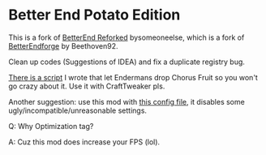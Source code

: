 # Better End Potato Edition

This is a fork of [BetterEnd Reforked](https://www.curseforge.com/minecraft/mc-mods/betterend-re-forked) bysomeoneelse, which is a fork of [BetterEndforge](https://www.curseforge.com/minecraft/mc-mods/betterend-forge-port) by Beethoven92.

Clean up codes (Suggestions of IDEA) and fix a duplicate registry bug.

[There is a script](https://github.com/MCTeamPotato/Tankoptimization/blob/main/Tankofpascript/ChorusFruitsFromEnderman.zs) I wrote that let Endermans drop Chorus Fruit so you won't go crazy about it. Use it with CraftTweaker pls.

Another suggestion: use this mod with [this config file](https://github.com/MCTeamPotato/Tankoptimization/tree/main/Tankofpaconfig/betterendforge), it disables some ugly/incompatible/unreasonable settings.

Q: Why Optimization tag?

A: Cuz this mod does increase your FPS (lol).
